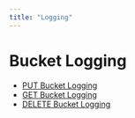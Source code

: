 ```yaml
---
title: "Logging"
---
```


# Bucket Logging

- [PUT Bucket Logging](put_logging/)
- [GET Bucket Logging](get_logging/)
- [DELETE Bucket Logging](delete_logging/)
